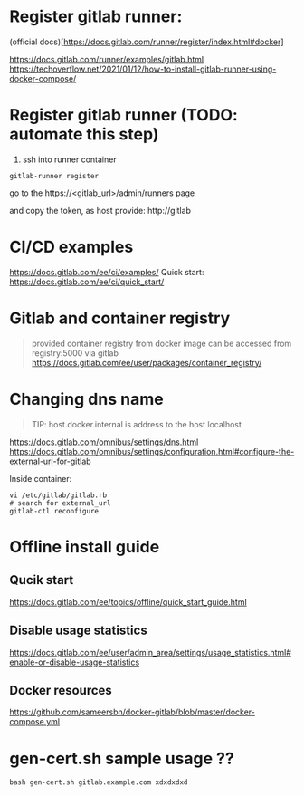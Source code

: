 # Register gitlab runner:

(official docs)[https://docs.gitlab.com/runner/register/index.html#docker]

https://docs.gitlab.com/runner/examples/gitlab.html
https://techoverflow.net/2021/01/12/how-to-install-gitlab-runner-using-docker-compose/

# Register gitlab runner (TODO: automate this step)

1. ssh into runner container

```shell
gitlab-runner register
```

go to the https://<gitlab_url>/admin/runners page

and copy the token, as host provide:
http://gitlab

# CI/CD examples

https://docs.gitlab.com/ee/ci/examples/
Quick start:
https://docs.gitlab.com/ee/ci/quick_start/

# Gitlab and container registry

> provided container registry from docker image can be accessed from registry:5000 via gitlab
> https://docs.gitlab.com/ee/user/packages/container_registry/

# Changing dns name

> TIP: host.docker.internal is address to the host localhost

https://docs.gitlab.com/omnibus/settings/dns.html
https://docs.gitlab.com/omnibus/settings/configuration.html#configure-the-external-url-for-gitlab

Inside container:

```shell
vi /etc/gitlab/gitlab.rb
# search for external_url
gitlab-ctl reconfigure
```

# Offline install guide

## Qucik start

https://docs.gitlab.com/ee/topics/offline/quick_start_guide.html

## Disable usage statistics

https://docs.gitlab.com/ee/user/admin_area/settings/usage_statistics.html#enable-or-disable-usage-statistics

## Docker resources

https://github.com/sameersbn/docker-gitlab/blob/master/docker-compose.yml

# gen-cert.sh sample usage ??

```shell
bash gen-cert.sh gitlab.example.com xdxdxdxd
```
